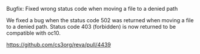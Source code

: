 Bugfix: Fixed wrong status code when moving a file to a denied path

We fixed a bug when the status code 502 was returned when moving a file to a denied path. Status code 403 (forbidden) is now returned to be compatible with oc10.

https://github.com/cs3org/reva/pull/4439
